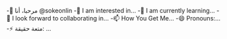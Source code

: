 -👋 مرحبا، أنا @sokeonlin
-👀 I am interested in...
-🌱 I am currently learning...
-💞️ I look forward to collaborating in...
-📫 How You Get Me...
-😄 Pronouns:...
-⚡ متعة حقيقة: ...

<!---
Sokeonlin/Sokeonlin is a special ✨ repository ✨ because "ReadMe.md" (this file) shows up on your GitHub profile.
You can click the preview link to take a look at your changes.
-->
